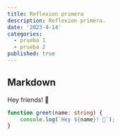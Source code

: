 ```yaml
---
title: Reflexion primera
description: Reflexion primera.
date: '2023-4-14'
categories:
  - prueba 1
  - prueba 2
published: true
---
```


## Markdown

Hey friends! 👋

```ts
function greet(name: string) {
	console.log(`Hey ${name}! 👋`);
}
```
